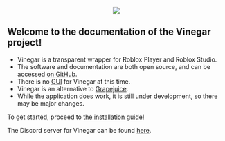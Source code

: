 <p align="center">
  <img style="max-width: 30%" src="favicon.svg">
</p>

## Welcome to the documentation of the Vinegar project!

- Vinegar is a transparent wrapper for Roblox Player and Roblox Studio.
- The software and documentation are both open source, and can be accessed [on GitHub](https://github.com/vinegarhq).
- There is no <abbr title="Graphical User Interface">GUI</abbr> for Vinegar at this time.
- Vinegar is an alternative to [Grapejuice](https://brinkervii.gitlab.io/grapejuice/).
- While the application does work, it is still under development, so there may be major changes.

To get started, proceed to [the installation guide](Installation/index.md)!

The Discord server for Vinegar can be found [here](https://discord.gg/dzdzZ6Pps2).
